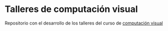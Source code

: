 ﻿# Talleres de computación visual

Repositorio con el desarrollo de los talleres del curso de [computación visual](https://github.com/VisualComputing/)